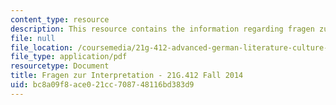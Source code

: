 ```yaml
---
content_type: resource
description: This resource contains the information regarding fragen zur interpretation.
file: null
file_location: /coursemedia/21g-412-advanced-german-literature-culture-madness-murder-mysteries-fall-2014/bc8a09f8ace021cc708748116bd383d9_MIT21G_412F14_Wk2-3_frag.pdf
file_type: application/pdf
resourcetype: Document
title: Fragen zur Interpretation - 21G.412 Fall 2014
uid: bc8a09f8-ace0-21cc-7087-48116bd383d9
---
```

